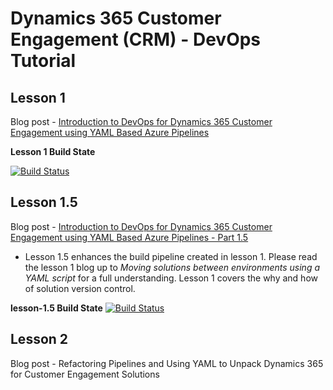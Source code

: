 # Dynamics 365 Customer Engagement (CRM) - DevOps Tutorial

## Lesson 1
Blog post - [Introduction to DevOps for Dynamics 365 Customer Engagement using YAML Based Azure Pipelines](https://blogs.msdn.microsoft.com/crminthefield/2019/02/27/introduction-to-devops-for-dynamics-365-customer-engagement-using-yaml-based-azure-pipelines/)


**Lesson 1 Build State**

[![Build Status](https://sudosandwich.visualstudio.com/D365-CE-DevOps-Tutorial/_apis/build/status/D365-CE-DevOps-Tutorial?branchName=master)](https://sudosandwich.visualstudio.com/D365-CE-DevOps-Tutorial/_build/latest?definitionId=7&branchName=master)

## Lesson 1.5
Blog post - [Introduction to DevOps for Dynamics 365 Customer Engagement using YAML Based Azure Pipelines - Part 1.5](https://community.dynamics.com/crm/b/crminthefield/archive/2019/05/09/introduction-to-devops-for-dynamics-365-customer-engagement-using-yaml-based-azure-pipelines-part-1-5)
* Lesson 1.5 enhances the build pipeline created in lesson 1. Please read the lesson 1 blog up to *Moving solutions between environments using a YAML script* for a full understanding. Lesson 1 covers the why and how of solution version control.

**lesson-1.5 Build State** 
[![Build Status](https://dev.azure.com/dyn-365-ce-devops-tutorial/DevOps%20for%20Dynamics%20365%20CE/_apis/build/status/microsoft-d365-ce-pfe-devops.D365-CE-DevOps-Tutorial?branchName=lesson-1.5)](https://dev.azure.com/dyn-365-ce-devops-tutorial/DevOps%20for%20Dynamics%20365%20CE/_build/latest?definitionId=1?branchName=lesson-1.5)

## Lesson 2
Blog post - Refactoring Pipelines and Using YAML to Unpack Dynamics 365 for Customer Engagement Solutions

